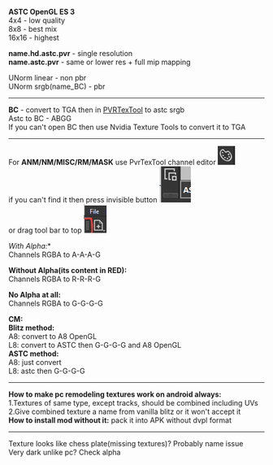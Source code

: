 **ASTC OpenGL ES 3**  
4x4 - low quality  
8x8 - best mix  
16x16 - highest  

**name.hd.astc.pvr** - single resolution  
**name.astc.pvr** - same or lower res + full mip mapping  

UNorm linear - non pbr  
UNorm srgb(name_BC) - pbr  

-----------------------------  

**BC** - convert to TGA then in [PVRTexTool](https://developer.imaginationtech.com/solutions/) to astc srgb  
Astc to BC - ABGG  
If you can't open BC then use Nvidia Texture Tools to convert it to TGA  

-----------------------------  

For **ANM/NM/MISC/RM/MASK**  use PvrTexTool channel editor ![image](images/channel_editor.png)  
if you can't find it then press invisible button ![image](images/scroll_invisible_button.png)  
or drag tool bar to top ![image](images/drag_button.png)  



*With Alpha:**  
Channels RGBA to A-A-A-G  

**Without Alpha(its content in RED):**  
Channels RGBA to R-R-R-G  

**No Alpha at all:**  
Channels RGBA to G-G-G-G

**CM:**  
**Blitz method:**  
A8: convert to A8 OpenGL  
L8: convert to ASTC then G-G-G-G and A8 OpenGL  
**ASTC method:**  
A8: just convert  
L8: astc then G-G-G-G  

-----------------------------

**How to make pc remodeling textures work on android always:**  
1.Textures of same type, except tracks, should be combined including UVs  
2.Give combined texture a name from vanilla blitz or it won't accept it  
**How to install mod without it:** pack it into APK without dvpl format

-----------------------------

Texture looks like chess plate(missing textures)? Probably name issue  
Very dark unlike pc? Check alpha  

